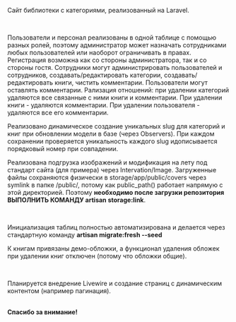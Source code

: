 <p>Сайт библиотеки с категориями, реализованный на Laravel.</p>
<br>
<p>Пользователи и персонал реализованы в одной таблице с помощью разных ролей, поэтому администратор может назначать сотрудниками любых пользователей или наоборот ограничивать в правах. Регистрация возможна как со стороны администратора, так и со стороны гостя.
Сотрудники могут администрировать пользователей и сотрудников, создавать/редактировать категории, создавать/редактировать книги, чистить комментарии. Пользователи могут оставлять комментарии.
Рализация отношений: при удалении категорий удаляются все связанные с ними книги и комментарии. При удалении книги - удаляются комментарии. При удалении пользователя - удаляются все его комментарии.</p>
<p>Реализовано динамическое создание уникальных slug для категорий и книг при обновлении модели в базе (через Observers). При каждом сохранении проверяется уникальность каждого slug идописывается порядковый номер при совпадении.</p>
<p>Реализована подгрузка изображений и модификация на лету под стандарт сайта (для примера) через Intervation/Image. Загруженные файлы сохраняются физически в storage/app/public/covers через symlink в папке /public/, потому как public_path() работает напрямую с этой директорией. Поэтому <b>необходимо после загрузки репозитория ВЫПОЛНИТЬ КОМАНДУ artisan storage:link</b>.</p>
<br>
<p>Инициализация таблиц полностью автоматизирована и делается через стандартную команду <b>artisan migrate:fresh --seed</b></p>
<p>К книгам привязаны демо-обложки, а функционал удаления обложек при удалении книг отключен (потому что обложки общие).</p>
<br>
<p>Планируется внедрение Livewire и создание страниц с динамическим контентом (например пагинация).</p>
<br>
<b>Спасибо за внимание!</b>
